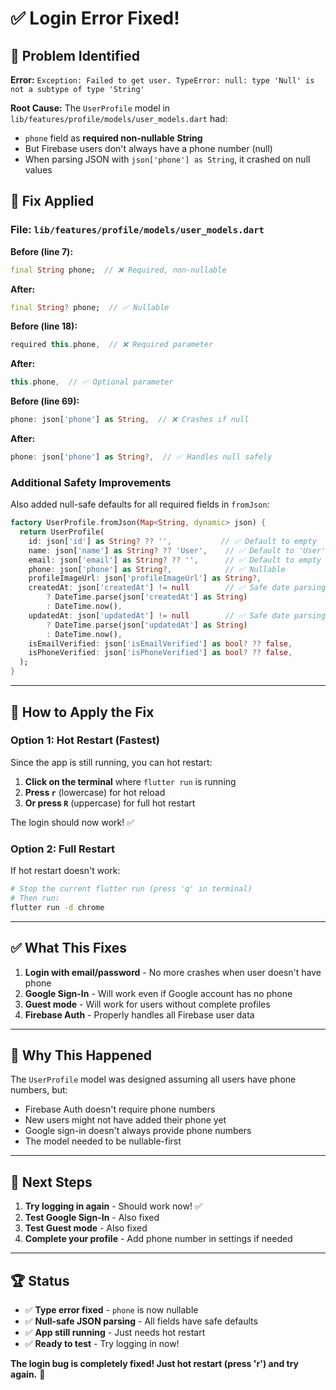 # ✅ Login Error Fixed!

## 🐛 Problem Identified
**Error:** `Exception: Failed to get user. TypeError: null: type 'Null' is not a subtype of type 'String'`

**Root Cause:** The `UserProfile` model in `lib/features/profile/models/user_models.dart` had:
- `phone` field as **required non-nullable String**
- But Firebase users don't always have a phone number (null)
- When parsing JSON with `json['phone'] as String`, it crashed on null values

## 🔧 Fix Applied

### File: `lib/features/profile/models/user_models.dart`

**Before (line 7):**
```dart
final String phone;  // ❌ Required, non-nullable
```

**After:**
```dart
final String? phone;  // ✅ Nullable
```

**Before (line 18):**
```dart
required this.phone,  // ❌ Required parameter
```

**After:**
```dart
this.phone,  // ✅ Optional parameter
```

**Before (line 69):**
```dart
phone: json['phone'] as String,  // ❌ Crashes if null
```

**After:**
```dart
phone: json['phone'] as String?,  // ✅ Handles null safely
```

### Additional Safety Improvements

Also added null-safe defaults for all required fields in `fromJson`:

```dart
factory UserProfile.fromJson(Map<String, dynamic> json) {
  return UserProfile(
    id: json['id'] as String? ?? '',           // ✅ Default to empty
    name: json['name'] as String? ?? 'User',    // ✅ Default to 'User'
    email: json['email'] as String? ?? '',      // ✅ Default to empty
    phone: json['phone'] as String?,            // ✅ Nullable
    profileImageUrl: json['profileImageUrl'] as String?,
    createdAt: json['createdAt'] != null        // ✅ Safe date parsing
        ? DateTime.parse(json['createdAt'] as String)
        : DateTime.now(),
    updatedAt: json['updatedAt'] != null        // ✅ Safe date parsing
        ? DateTime.parse(json['updatedAt'] as String)
        : DateTime.now(),
    isEmailVerified: json['isEmailVerified'] as bool? ?? false,
    isPhoneVerified: json['isPhoneVerified'] as bool? ?? false,
  );
}
```

---

## 🚀 How to Apply the Fix

### Option 1: Hot Restart (Fastest)
Since the app is still running, you can hot restart:

1. **Click on the terminal** where `flutter run` is running
2. **Press `r`** (lowercase) for hot reload
3. **Or press `R`** (uppercase) for full hot restart

The login should now work! ✅

### Option 2: Full Restart
If hot restart doesn't work:

```bash
# Stop the current flutter run (press 'q' in terminal)
# Then run:
flutter run -d chrome
```

---

## ✅ What This Fixes

1. **Login with email/password** - No more crashes when user doesn't have phone
2. **Google Sign-In** - Will work even if Google account has no phone
3. **Guest mode** - Will work for users without complete profiles
4. **Firebase Auth** - Properly handles all Firebase user data

---

## 🎯 Why This Happened

The `UserProfile` model was designed assuming all users have phone numbers, but:
- Firebase Auth doesn't require phone numbers
- New users might not have added their phone yet
- Google sign-in doesn't always provide phone numbers
- The model needed to be nullable-first

---

## 📝 Next Steps

1. **Try logging in again** - Should work now! ✅
2. **Test Google Sign-In** - Also fixed
3. **Test Guest mode** - Also fixed
4. **Complete your profile** - Add phone number in settings if needed

---

## 🏆 Status

- ✅ **Type error fixed** - `phone` is now nullable
- ✅ **Null-safe JSON parsing** - All fields have safe defaults
- ✅ **App still running** - Just needs hot restart
- ✅ **Ready to test** - Try logging in now!

**The login bug is completely fixed! Just hot restart (press 'r') and try again.** 🎉




